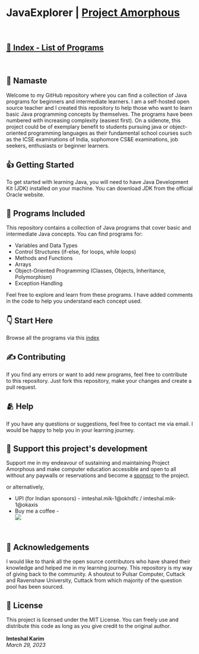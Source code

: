 <!DOCTYPE html>
<html>
<head>
</head>
<body><h1>JavaExplorer | <a href="https://github.com/sponsors/imteshalkarim">Project Amorphous </a></h1>
<br>
<h2 align="left"><a href="https://github.com/imteshalkarim/JavaExplorer/blob/main/index.md">🏁 Index - List of Programs</a></h2>
<br>
<h2> 🙏 Namaste </h2>
<p>Welcome to my GitHub repository where you can find a collection of Java programs for beginners and intermediate learners. I am a self-hosted open source teacher and I created this repository to help those who want to learn basic Java programming concepts by themselves.
The programs have been numbered with increasing complexity (easiest first).
On a sidenote, this project could be of exemplary benefit to students pursuing java or object-oriented programming languages as their fundamental school courses such as the ICSE examinations of India, sophomore CS&E examinations, job seekers, enthusiasts or beginner learners.</p>

<h2>👍 Getting Started</h2>

<p>To get started with learning Java, you will need to have Java Development Kit (JDK) installed on your machine. You can download JDK from the official Oracle website.</p>

<h2>📃 Programs Included</h2>

<p>This repository contains a collection of Java programs that cover basic and intermediate Java concepts. You can find programs for:</p>

<ul>
	<li>Variables and Data Types</li>
	<li>Control Structures (if-else, for loops, while loops)</li>
	<li>Methods and Functions</li>
	<li>Arrays</li>
	<li>Object-Oriented Programming (Classes, Objects, Inheritance, Polymorphism)</li>
	<li>Exception Handling</li>
</ul>

<p>Feel free to explore and learn from these programs. I have added comments in the code to help you understand each concept used.</p>

<h2>👇 Start Here</h2>

<p>Browse all the programs via this <a href="https://github.com/imteshalkarim/JavaExplorer/blob/main/index.md">index</a></p>

<h2>✍️ Contributing</h2>

<p>If you find any errors or want to add new programs, feel free to contribute to this repository. Just fork this repository, make your changes and create a pull request.</p>

<h2>🫂 Help</h2>

<p>If you have any questions or suggestions, feel free to contact me via email. I would be happy to help you in your learning journey.</p>

## 🫶 Support this project's development

Support me in my endeavour of sustaining and maintaining Project Amorphous and make computer education accessible and open to all without any paywalls or reservations and become a [sponsor](https://github.com/sponsors/imteshalkarim) to the project.

or alternatively,

- UPI (for Indian sponsors) - imteshal.mik-1@okhdfc / imteshal.mik-1@okaxis
- Buy me a coffee - 
            <div align="left">
            <a href="https://www.buymeacoffee.com/imteshalkarim" target="_blank" style="display: inline-block;">
                <img
                    src="https://img.shields.io/badge/Donate-Buy%20Me%20A%20Coffee-orange.svg?style=flat-square" 
                    align="center"/>
            </a></div>
<br />

<h2>🤗 Acknowledgements</h2>

<p>I would like to thank all the open source contributors who have shared their knowledge and helped me in my learning journey. This repository is my way of giving back to the community.
A shoutout to Pulsar Computer, Cuttack and Ravenshaw University, Cuttack from which majority of the question pool has been sourced.</p>

<h2>🪪 License</h2>

<p>This project is licensed under the MIT License. You can freely use and distribute this code as long as you give credit to the original author.<br>
<br>
<b>Imteshal Karim</b> <br>
<I>March 29, 2023</I> </p>
</body>
</html>
